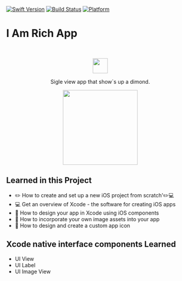 [![Swift Version][swift-image]][swift-url]
[![Build Status][travis-image]][travis-url]
[![Platform](https://img.shields.io/cocoapods/p/LFAlertController.svg?style=flat)](http://cocoapods.org/pods/LFAlertController)

# I Am Rich App
<br />
<p align="center">
  <a>
    <img src= "https://user-images.githubusercontent.com/56771209/115958252-0f847a00-a4dd-11eb-89aa-15913bd5f814.png" width="40" height="40">
  </a>
  <p align="center">
   Sigle view app that show`s up a dimond.
  </p>
</p>

<p align="center">
    <img align="center" src= "https://user-images.githubusercontent.com/56771209/115915953-760c8800-a44a-11eb-8525-7ba9348a03fe.gif" width="200">
</p>

## Learned in this Project

- ✏️ How to create and set up a new iOS project from scratch'✏️💻
- 💻 Get an overview of Xcode - the software for creating iOS apps
- 🎨 How to design your app in Xcode using iOS components
- 🌃 How to incorporate your own image assets into your app
- 📱 How to design and create a custom app icon

## Xcode native interface components Learned

- UI View
- UI Label
- UI Image View

[swift-url]: https://swift.org/
[travis-url]: https://travis-ci.org/dbader/node-datadog-metrics
[travis-image]: https://img.shields.io/travis/dbader/node-datadog-metrics/master.svg?style=flat-square
[swift-image]:https://img.shields.io/badge/swift-4.0-orange.svg

